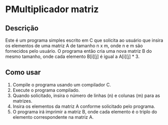 # PMultiplicador matriz

## Descrição
Este é um programa simples escrito em C que solicita ao usuário que insira os elementos de uma matriz A de tamanho n x m, onde n e m são fornecidos pelo usuário. O programa então cria uma nova matriz B do mesmo tamanho, onde cada elemento B[i][j] é igual a A[i][j] * 3.

## Como usar
1. Compile o programa usando um compilador C.
2. Execute o programa compilado.
3. Quando solicitado, insira o número de linhas (n) e colunas (m) para as matrizes.
4. Insira os elementos da matriz A conforme solicitado pelo programa.
5. O programa irá imprimir a matriz B, onde cada elemento é o triplo do elemento correspondente na matriz A.

